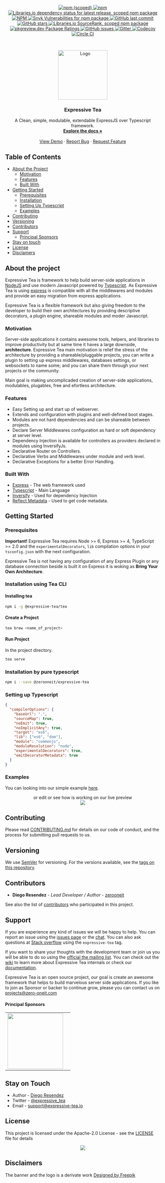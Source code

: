 <p align="center">
  <!-- Npm Version -->
  <a href="https://www.npmjs.com/package/@zerooneit/expressive-tea">
  <img alt="npm (scoped)" src="https://img.shields.io/npm/v/@zerooneit/expressive-tea?style=for-the-badge">
  </a>
  
  <!-- Downloads -->
  <a href="https://www.npmjs.com/package/@zerooneit/expressive-tea">
  <img alt="npm" src="https://img.shields.io/npm/dw/@zerooneit/expressive-tea?style=for-the-badge">
  </a>
  
  <!-- Dependencies -->
  <a href="https://libraries.io/npm/@zerooneit%2Fexpressive-tea">
  <img alt="Libraries.io dependency status for latest release, scoped npm package" src="https://img.shields.io/librariesio/release/npm/@zerooneit/expressive-tea?style=for-the-badge">
  </a>
  
  <!-- License -->
  <a href="https://github.com/Zero-OneiT/expresive-tea/blob/develop/LICENSE">
  <img alt="NPM" src="https://img.shields.io/npm/l/@zerooneit/expressive-tea?style=for-the-badge">
  </a>
  
  <!-- Vulnerabilities -->
  <a href="https://snyk.io//test/github/Zero-OneiT/expresive-tea?targetFile=package.json">
  <img alt="Snyk Vulnerabilities for npm package" src="https://img.shields.io/snyk/vulnerabilities/npm/@zerooneit/expressive-tea?style=for-the-badge">
  </a>
  
  <!-- Last Commit -->
  <a href="https://github.com/Zero-OneiT/expresive-tea">
  <img alt="GitHub last commit" src="https://img.shields.io/github/last-commit/Zero-OneiT/expresive-tea?style=for-the-badge">
  </a>    
  
  <!-- Stars -->
  <a href="https://github.com/Zero-OneiT/expresive-tea/stargazers">
  <img alt="GitHub stars" src="https://img.shields.io/github/stars/Zero-OneiT/expresive-tea?style=for-the-badge">
  </a>
  
  <!-- Source Rank -->
  <a href="https://libraries.io/npm/@zerooneit%2Fexpressive-tea/sourcerank">
  <img alt="Libraries.io SourceRank, scoped npm package" src="https://img.shields.io/librariesio/sourcerank/npm/@zerooneit/expressive-tea?style=for-the-badge">
  </a>
  
  <!-- Rating -->
  <a href="https://pkgreview.dev/npm/@zerooneit%2Fexpressive-tea">
  <img alt="pkgreview.dev Package Ratings" src="https://img.shields.io/pkgreview/rating/npm/@zerooneit/expressive-tea?style=for-the-badge">
  </a>
  
  <!-- Issues -->
  <a href="https://github.com/Zero-OneiT/expresive-tea/issues">
  <img alt="GitHub issues" src="https://img.shields.io/github/issues-raw/Zero-Oneit/expresive-tea?style=for-the-badge">
  </a>
  
  <!-- Gitter -->                                  
  <a href="https://gitter.im/Zero-OneiT/expresive-tea">
  <img alt="Gitter" src="https://img.shields.io/gitter/room/zero-oneit/expresive-tea?style=for-the-badge">
  </a>
  
  <!-- Test Coverage -->
  <a href="https://codecov.io/gh/Zero-OneiT/expresive-tea">
  <img alt="Codecov" src="https://img.shields.io/codecov/c/github/zero-oneit/expresive-tea?label=Test%20coverage&style=for-the-badge">
  </a>
  
  <!-- Build -->
  <a href="https://travis-ci.org/Zero-OneiT/expresive-tea">
  <img alt="Circle CI" src="https://circleci.com/gh/Expressive-Tea/expresive-tea/tree/master.svg?style=svg">
  </a>
</p>


<!-- PROJECT LOGO -->
<br />
<p align="center">
  <a href="https://github.com/Zero-OneiT/expresive-tea">
    <img src="images/logo.png" alt="Logo" width="160" />
  </a>

  <h3 align="center">Expressive Tea</h3>

  <p align="center">
    A Clean, simple, modulable, extendable ExpressJS over Typescript framework.
    <br />
    <a href="https://zero-oneit.github.io/expresive-tea/"><strong>Explore the docs »</strong></a>
    <br />
    <br />
    <a href="https://codesandbox.io/s/expressive-tea-2kmg7?fontsize=14&hidenavigation=1&theme=dark">View Demo</a>
    ·
    <a href="https://github.com/Zero-OneiT/expresive-tea/issues">Report Bug</a>
    ·
    <a href="https://github.com/Zero-OneiT/expresive-tea/issues">Request Feature</a>
  </p>
</p>

<!-- TABLE OF CONTENTS -->
## Table of Contents

* [About the Project](#about-the-project)
  * [Motivation](#motivation)
  * [Features](#features)  
  * [Built With](#built-with)
* [Getting Started](#getting-started)
  * [Prerequisites](#prerequisites)
  * [Installation](#installation)
  * [Setting Up Typescript](#setting-up-typescript)
  * [Examples](#examples)
* [Contributing](#contributing)
* [Versioning](#versioning)
* [Contributors](#contributors)
* [Support](#support)
  * [Principal Sponsors](#principal-sponsors)  
* [Stay on touch](#stay-on-touch)
* [License](#license)
* [Disclamers](#disclaimers)


## About the project  
Expressive Tea is framework to help build server-side applications in [NodeJS](https://nodejs.org/) and use modern Javascript powered by 
[Typescript](https://www.typescriptlang.org/). As Expressive Tea is using [express](https://expressjs.com/) is compatible with all the middlewares and modules and provide 
an easy migration from express applications.

Expressive Tea is a flexible framework but also giving freedom to the developer to build their own architectures 
by providing descriptive decorators, a plugin engine, shareable modules and moder Javascript.

### Motivation
Server-side applications it contains awesome tools, helpers, and libraries to improve productivity but at same time it
haves a large downside, **architecture**. Expressive Tea main motivation is relief the stress of the architecture by 
providing a shareable/pluggable projects, you can write a plugin to setting up express middlewares, databases settings,
or websockets to name some; and you can share them through your next projects or the community.

Main goal is making uncomplicaded creation of server-side applications, modulables, plugables, free and efortless 
architecture.
   
### Features
* Easy Setting up and start up of webserver.
* Extends and configuration with plugins and well-defined boot stages.
* Modules are not hard dependencies and can be shareable between projects.
* Declare Server Middlewares configuration as hard or soft dependency at server level.
* Dependency Injection is available for controllers as providers declared in modules using InversifyJs.
* Declarative Router on Controllers.
* Declarative Verbs and Middlewares under module and verb level.
* Declarative Exceptions for a better Error Handling.

### Built With

* [Express](https://github.com/expressjs/express) - The web framework used
* [Typescript](https://www.typescriptlang.org/) - Main Language
* [Inversify](https://github.com/inversify/InversifyJS/) - Used for dependency Injection
* [Reflect Metadata](https://github.com/rbuckton/reflect-metadata) - Used to get code metadata.

## Getting Started

### Prerequisites

**Important!** Expressive Tea requires Node >= 6, Express >= 4, TypeScript >= 2.0 and the `experimentalDecorators`, 
`lib` compilation options in your `tsconfig.json` with the next configuration.

Expressive Tea is not having any configuration of any Express Plugin or any database connection beside is built it 
on Express it is woking as **Bring Your Own Architecture**.

### Installation using Tea CLI

#### Installing tea
```bash
npm i -g @expressive-tea/tea
```

#### Create a Project
```bash
tea brew <name_of_project>
```

#### Run Project

In the project directory. 

```bash
tea serve
```

### Installation by pure typescript

```bash
npm i --save @zerooneit/expressive-tea
```

### Setting up Typescript

```json
{
  "compilerOptions": {
    "baseUrl": ".",
    "sourceMap": true,
    "noEmit": true,
    "noImplicitAny": true,
    "target": "es6",
    "lib": ["es6", "dom"],
    "module": "commonjs",
    "moduleResolution": "node",
    "experimentalDecorators": true,
    "emitDecoratorMetadata": true
  }
}
```
### Examples
You can looking into our simple example [here](https://github.com/Zero-OneiT/expressive-tea-sandbox).

<p align="center">
or edit or see how is working on our live preview
<br/>
<a href="https://codesandbox.io/s/expressive-tea-2kmg7?fontsize=14&hidenavigation=1&module=%2Fmain.ts&theme=dark">
<img src="https://codesandbox.io/static/img/play-codesandbox.svg">
</a>
</p>

## Contributing

Please read [CONTRIBUTING.md](https://gist.github.com/PurpleBooth/b24679402957c63ec426) for details on our code of conduct, and the process for submitting pull requests to us.

## Versioning

We use [SemVer](http://semver.org/) for versioning. For the versions available, see the [tags on this repository](https://github.com/your/project/tags). 

## Contributors

* **Diego Resendez** - *Lead Developer / Author* - [zerooneit](https://github.com/zerooneit)

See also the list of [contributors](https://github.com/Zero-OneiT/expresive-tea/contributors) who participated in this project.

## Support
If you are experience any kind of issues we will be happy to help. You can report an issue using the [issues page](https://github.com/Zero-OneiT/expresive-tea/issues) or the [chat](https://gitter.im/Zero-OneiT/expresive-tea). You can also ask questions at [Stack overflow](http://stackoverflow.com/tags/expressive-tea) using the `expressive-tea` tag.

If you want to share your thoughts with the development team or join us you will be able to do so using the [official the mailing list](https://groups.google.com/forum/#!forum/expressive-tea/). You can check out the
[wiki](https://github.com/Zero-OneiT/expresive-tea/blob/develop/README.md) to learn more about Expressive Tea internals or check our [documentation](https://zero-oneit.github.io/expresive-tea/).

Expressive Tea is an open source project, our goal is create an awesome framework that helps to build marvelous server side applications. If you like to join as Sponsor or backer to continue grow, please you can contact us on [projects@zero-oneit.com](mailto:projects@zero-oneit.com)
#### Principal Sponsors

<table style="text-align:center;"><tr><td>
<a href="https://zerooneit.com" target="_blank"><img src="images/zero-oneit.png" width="180" valign="middle" /></a></td><td>
</tr></table>


## Stay on Touch

* Author - [Diego Resendez](https://twitter.com/diegoresendez)
* Twitter - [@expressive_tea](https://twitter.com/expressive_tea)
* Email - [support@expressive-tea.io](support@expressive-tea.io)

## License
This project is licensed under the Apache-2.0 License - see the [LICENSE](LICENSE) file for details

<p align="center">
<a href="https://app.fossa.io/projects/git%2Bgithub.com%2FZero-OneiT%2Fexpresive-tea?ref=badge_large">
<img src="https://app.fossa.io/api/projects/git%2Bgithub.com%2FZero-OneiT%2Fexpresive-tea.svg?type=large" />
</a>
</p>

## Disclaimers
The banner and the logo is a derivate work [Designed by Freepik](http://www.freepik.com)
